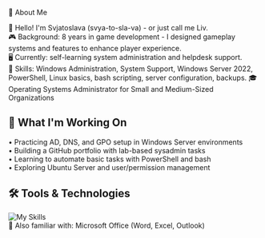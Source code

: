 
📌 About Me

👋 Hello! I'm Svjatoslava (svya-to-sla-va) - or just call me Liv.  
🎮 Background: 8 years in game development - I designed gameplay systems and features to enhance player experience.  
🖥️ Currently: self-learning system administration and helpdesk support.  
🧠 Skills: Windows Administration, System Support, Windows Server 2022, PowerShell, Linux basics, bash scripting, server configuration, backups.
🎓 Operating Systems Administrator for Small and Medium-Sized Organizations 


## 🚀 What I'm Working On

• Practicing AD, DNS, and GPO setup in Windows Server environments  
• Building a GitHub portfolio with lab-based sysadmin tasks  
• Learning to automate basic tasks with PowerShell and bash  
• Exploring Ubuntu Server and user/permission management

## 🛠️ Tools & Technologies

![My Skills](https://skillicons.dev/icons?i=figma,windows,linux,powershell,bash,github,vscode,unity&perline=8)  
📝 Also familiar with: Microsoft Office (Word, Excel, Outlook)
